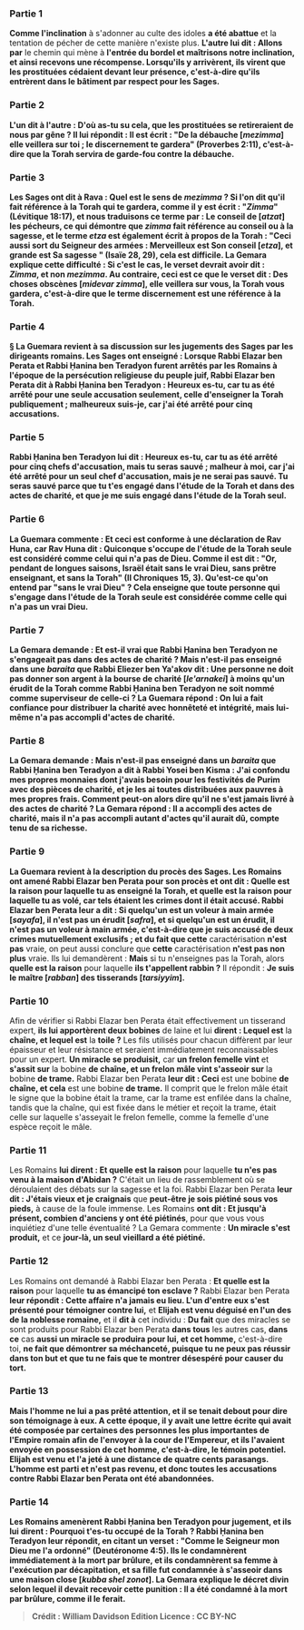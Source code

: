 
### Partie 1
<b>Comme l'inclination</b> à s'adonner au culte des idoles <b>a été abattue</b> et la tentation de pécher de cette manière n'existe plus. <b>L'autre lui dit : Allons par</b> le chemin qui mène à <b>l'entrée du <b>bordel et maîtrisons notre inclination, et</b> ainsi <b>recevons une récompense. Lorsqu'ils y arrivèrent, ils virent</b> que <b>les prostituées cédaient devant leur présence,</b> c'est-à-dire qu'ils entrèrent dans le bâtiment par respect pour les Sages.

### Partie 2
L'un <b>dit à</b> l'autre : <b>D'où as-tu su cela,</b> que les prostituées se retireraient de nous par gêne ? <b>Il lui répondit :</b> Il est écrit : <b>"De la débauche [<i>mezimma</i>] elle veillera sur toi ; le discernement te gardera"</b> (Proverbes 2:11), c'est-à-dire que la Torah servira de garde-fou contre la débauche.

### Partie 3
<b>Les Sages ont dit à Rava : Quel</b> est le sens de <b><i>mezimma</i> ? Si l'on dit</b> qu'il fait référence à la <b>Torah</b> qui te gardera, <b>comme il y est écrit : "<i>Zimma</i>"</b> (Lévitique 18:17), <b>et nous traduisons</b> ce terme par : <b>Le conseil de [<i>atzat</i>] les pécheurs,</b> ce qui démontre que <i>zimma</i> fait référence au conseil ou à la sagesse, <b>et</b> le terme <i>etza</i> <b>est</b> également <b>écrit</b> à propos de la Torah : "Ceci aussi sort du Seigneur des armées : <b>Merveilleux est Son conseil [<i>etza</i>], et grande est Sa sagesse "</b> (Isaïe 28, 29), cela est difficile. La Gemara explique cette difficulté : <b>Si c'est le cas,</b> le verset <b>devrait avoir</b> dit : <b><i>Zimma</i>,</b> et non <i>mezimma</i>. Au contraire, <b>ceci</b> est ce que le verset <b>dit : Des choses obscènes [<i>midevar zimma</i>], elle veillera sur vous, la Torah vous gardera,</b> c'est-à-dire que le terme discernement est une référence à la Torah.

### Partie 4
§ La Guemara revient à sa discussion sur les jugements des Sages par les dirigeants romains. <b>Les Sages ont enseigné : Lorsque Rabbi Elazar ben Perata et Rabbi Ḥanina ben Teradyon furent arrêtés</b> par les Romains à l'époque de la persécution religieuse du peuple juif, <b>Rabbi Elazar ben Perata dit à Rabbi Ḥanina ben Teradyon : Heureux es-tu, car tu as été arrêté pour une seule accusation</b> seulement, celle d'enseigner la Torah publiquement ; <b>malheureux suis-je, car j'ai été arrêté pour cinq accusations.</b>

### Partie 5
<b>Rabbi Ḥanina</b> ben Teradyon <b>lui dit : Heureux es-tu, car tu as été arrêté pour cinq chefs d'accusation, mais tu seras sauvé ; malheur à moi, car j'ai été arrêté pour un seul chef d'accusation, mais je ne serai pas sauvé.</b> Tu seras sauvé <b>parce que tu t'es engagé dans l'étude de la Torah</b> <b>et dans des actes de charité, et que je me suis engagé dans l'étude de la Torah</b> <b>seul.</b>

### Partie 6
La Guemara commente : <b>Et</b> ceci est <b>conforme</b> à une déclaration <b>de Rav Huna, car Rav Huna dit : Quiconque s'occupe de l'étude de la Torah</b> <b>seule est considéré comme celui qui n'a pas de Dieu. Comme il est dit : "Or, pendant de longues saisons, Israël était sans le vrai Dieu,</b> sans prêtre enseignant, et sans la Torah" (II Chroniques 15, 3). <b>Qu'est-ce</b> qu'on entend par <b>"sans le vrai Dieu" ? </b> Cela enseigne <b>que toute personne qui s'engage dans l'étude de la Torah</b> <b>seule est considérée comme celle qui n'a pas</b> un vrai <b>Dieu.</b>

### Partie 7
La Gemara demande : <b>Et</b> est-il vrai que Rabbi Ḥanina ben Teradyon <b>ne s'engageait pas dans des actes de charité ? Mais n'est-il pas enseigné</b> dans une <i>baraita</i> que <b>Rabbi Eliezer ben Ya'akov dit : Une personne ne doit pas donner son argent à la bourse de charité [<i>le'arnakei</i>] à moins qu'un érudit de la Torah comme Rabbi Ḥanina ben Teradyon ne soit nommé</b> comme superviseur <b>de celle-ci ?</b> La Guemara répond : <b>On lui a fait confiance</b> pour distribuer la charité avec honnêteté et intégrité, mais lui-même <b>n'a pas accompli</b> d'actes de charité.

### Partie 8
La Gemara demande : <b>Mais n'est-il pas enseigné</b> dans un <i>baraita</i> que Rabbi Ḥanina ben Teradyon <b>a dit à</b> Rabbi Yosei ben Kisma : <b>J'ai confondu</b> mes propres <b>monnaies</b> dont j'avais besoin <b>pour</b> les festivités de <b>Purim avec des pièces de charité, et je les ai</b> toutes <b>distribuées aux pauvres</b> à mes propres frais. Comment peut-on alors dire qu'il ne s'est jamais livré à des actes de charité ? La Gemara répond : <b>Il a accompli</b> des actes de charité, mais <b>il n'a pas accompli autant</b> d'actes qu'il <b>aurait dû,</b> compte tenu de sa richesse.

### Partie 9
La Guemara revient à la description du procès des Sages. Les Romains ont <b>amené Rabbi Elazar ben Perata</b> pour son procès et <b>ont dit : Quelle est la raison</b> pour laquelle <b>tu as enseigné</b> la Torah, <b>et quelle est la raison</b> pour laquelle <b>tu as volé,</b> car tels étaient les crimes dont il était accusé. Rabbi Elazar ben Perata <b>leur a dit : Si quelqu'un est un voleur à main armée [<i>sayafa</i>], il n'est pas un érudit [<i>safra</i>], et si quelqu'un est un érudit, il n'est pas un voleur à main armée,</b> c'est-à-dire que je suis accusé de deux crimes mutuellement exclusifs ; <b>et du fait</b> que cette</b> caractérisation <b>n'est pas</b> vraie, on peut aussi conclure que <b>cette</b> caractérisation <b>n'est pas non plus</b> vraie. Ils lui demandèrent : <b>Mais</b> si tu n'enseignes pas la Torah, alors <b>quelle est la raison</b> pour laquelle <b>ils t'appellent rabbin ?</b> Il répondit : <b>Je suis le maître [<i>rabban</i>] des tisserands [<i>tarsiyyim</i>].</b>

### Partie 10
Afin de vérifier si Rabbi Elazar ben Perata était effectivement un tisserand expert, <b>ils lui apportèrent deux bobines</b> de laine et lui <b>dirent : Lequel est</b> la <b>chaîne, et lequel est</b> la <b>toile ?</b> Les fils utilisés pour chacun diffèrent par leur épaisseur et leur résistance et seraient immédiatement reconnaissables pour un expert. <b>Un miracle se produisit,</b> car <b>un frelon femelle vint</b> et <b>s'assit sur</b> la bobine <b>de chaîne, et un frelon mâle vint s'asseoir sur</b> la bobine <b>de trame.</b> Rabbi Elazar ben Perata <b>leur dit : Ceci</b> est une bobine <b>de chaîne, et cela</b> est une bobine <b>de trame.</b> Il comprit que le frelon mâle était le signe que la bobine était la trame, car la trame est enfilée dans la chaîne, tandis que la chaîne, qui est fixée dans le métier et reçoit la trame, était celle sur laquelle s'asseyait le frelon femelle, comme la femelle d'une espèce reçoit le mâle.

### Partie 11
Les Romains <b>lui dirent : Et quelle est la raison</b> pour laquelle <b>tu n'es pas venu à la maison d'Abidan ?</b> C'était un lieu de rassemblement où se déroulaient des débats sur la sagesse et la foi. Rabbi Elazar ben Perata <b>leur dit : J'étais vieux et je craignais</b> que <b>peut-être je sois piétiné sous vos pieds,</b> à cause de la foule immense. Les Romains <b>ont dit : Et jusqu'à présent, combien d'anciens y ont été piétinés</b>, pour que vous vous inquiétiez d'une telle éventualité ? La Gemara commente : <b>Un miracle s'est produit,</b> et ce <b>jour-là, un seul vieillard a été piétiné.</b>

### Partie 12
Les Romains ont demandé à Rabbi Elazar ben Perata : <b>Et quelle est la raison</b> pour laquelle <b>tu as émancipé ton esclave ?</b> Rabbi Elazar ben Perata <b>leur répondit : Cette affaire n'a jamais eu lieu. L'un d'entre eux s'est présenté pour témoigner contre lui,</b> et <b>Elijah est venu déguisé en l'un des de la noblesse romaine,</b> et il <b>dit à</b> cet individu : <b>Du fait</b> que des miracles se sont produits pour</b> Rabbi Elazar ben Perata <b>dans tous</b> les autres cas, <b>dans ce</b> cas <b>aussi un miracle se produira pour lui, et cet homme,</b> c'est-à-dire toi, <b>ne fait que <b>démontrer sa méchanceté,</b> puisque tu ne peux pas réussir dans ton but et que tu ne fais que te montrer désespéré pour causer du tort.

### Partie 13
<b>Mais</b> l'homme <b>ne lui a pas prêté attention,</b> et il <b>se tenait debout pour dire</b> son témoignage <b>à eux. </b> A cette époque, <b>il y avait une lettre écrite qui avait été composée par</b> certaines <b>des personnes les plus <b>importantes</b> de l'<b>Empire romain</b> afin <b>de l'envoyer</b> à la cour de l'Empereur, et ils</b> l'avaient <b>envoyée en possession de cet homme,</b> c'est-à-dire, le témoin potentiel. <b>Elijah est venu</b> et l'a <b>jeté</b> à une distance de <b>quatre cents parasangs.</b> L'homme <b>est parti et n'est pas revenu</b>, et donc toutes les accusations contre Rabbi Elazar ben Perata ont été abandonnées.

### Partie 14
Les Romains <b>amenèrent Rabbi Ḥanina ben Teradyon</b> pour jugement, et ils lui <b>dirent : Pourquoi t'es-tu occupé de la Torah ? </b> Rabbi Ḥanina ben Teradyon <b>leur répondit,</b> en citant un verset : <b>"Comme le Seigneur mon Dieu me l'a ordonné"</b> (Deutéronome 4:5). <b>Ils le condamnèrent immédiatement à</b> la mort par <b>brûlure, et</b> ils condamnèrent <b>sa femme à l'exécution</b> par décapitation, <b>et sa fille</b> fut condamnée <b>à s'asseoir dans une maison close [<i>kubba shel zonot</i>].</b> La Gemara explique le décret divin selon lequel il devait recevoir cette punition : <b>Il</b> a été condamné <b>à</b> la mort par <b>brûlure, comme il le ferait</b>.

>Crédit : William Davidson Edition
>Licence : CC BY-NC